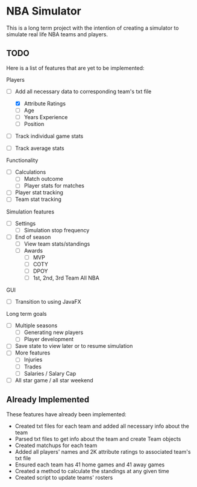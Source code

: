 # NBA Simulator

<p>This is a long term project with the intention of creating a simulator to simulate real life NBA teams and players.</p>

## TODO
<p>Here is a list of features that are yet to be implemented:</p>
<p>Players</p>

- [ ] Add all necessary data to corresponding team's txt file
    - [x] Attribute Ratings
    - [ ] Age
    - [ ] Years Experience
    - [ ] Position
- [ ] Track individual game stats
- [ ] Track average stats


<p>Functionality</p>

- [ ] Calculations
    - [ ] Match outcome
    - [ ] Player stats for matches
- [ ] Player stat tracking
- [ ] Team stat tracking

<p>Simulation features</p>

- [ ] Settings
    - [ ] Simulation stop frequency
- [ ] End of season
  - [ ] View team stats/standings
  - [ ] Awards
      - [ ] MVP
      - [ ] COTY
      - [ ] DPOY
      - [ ] 1st, 2nd, 3rd Team All NBA

<p>GUI</p>

- [ ] Transition to using JavaFX

<p>Long term goals</p>

- [ ] Multiple seasons
    - [ ] Generating new players
    - [ ] Player development
- [ ] Save state to view later or to resume simulation
- [ ] More features
  - [ ] Injuries
  - [ ] Trades
  - [ ] Salaries / Salary Cap
- [ ] All star game / all star weekend

## Already Implemented
<p>These features have already been implemented:</p>

- Created txt files for each team and added all necessary info about the team
- Parsed txt files to get info about the team and create Team objects
- Created matchups for each team
- Added all players' names and 2K attribute ratings to associated team's txt file
- Ensured each team has 41 home games and 41 away games
- Created a method to calculate the standings at any given time
- Created script to update teams' rosters